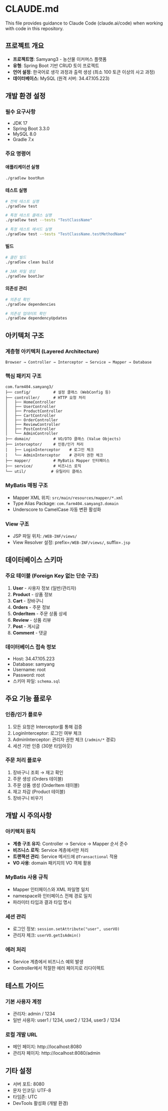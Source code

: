 # CLAUDE.md

This file provides guidance to Claude Code (claude.ai/code) when working with code in this repository.

## 프로젝트 개요
- **프로젝트명**: Samyang3 - 농산물 이커머스 플랫폼
- **유형**: Spring Boot 기반 CRUD 토이 프로젝트
- **언어 설정**: 한국어로 생각 과정과 출력 생성 (최소 100 토큰 이상의 사고 과정)
- **데이터베이스**: MySQL (원격 서버: 34.47.105.223)

## 개발 환경 설정

### 필수 요구사항
- JDK 17
- Spring Boot 3.3.0
- MySQL 8.0
- Gradle 7.x

### 주요 명령어

#### 애플리케이션 실행
```bash
./gradlew bootRun
```

#### 테스트 실행
```bash
# 전체 테스트 실행
./gradlew test

# 특정 테스트 클래스 실행
./gradlew test --tests "TestClassName"

# 특정 테스트 메서드 실행
./gradlew test --tests "TestClassName.testMethodName"
```

#### 빌드
```bash
# 클린 빌드
./gradlew clean build

# JAR 파일 생성
./gradlew bootJar
```

#### 의존성 관리
```bash
# 의존성 확인
./gradlew dependencies

# 의존성 업데이트 확인
./gradlew dependencyUpdates
```

## 아키텍처 구조

### 계층형 아키텍처 (Layered Architecture)
```
Browser → Controller → Interceptor → Service → Mapper → Database
```

### 핵심 패키지 구조
```
com.farm404.samyang3/
├── config/          # 설정 클래스 (WebConfig 등)
├── controller/      # HTTP 요청 처리
│   ├── HomeController
│   ├── UserController
│   ├── ProductController
│   ├── CartController
│   ├── OrderController
│   ├── ReviewController
│   ├── PostController
│   └── AdminController
├── domain/          # VO/DTO 클래스 (Value Objects)
├── interceptor/     # 인증/인가 처리
│   ├── LoginInterceptor    # 로그인 체크
│   └── AdminInterceptor    # 관리자 권한 체크
├── mapper/          # MyBatis Mapper 인터페이스
├── service/         # 비즈니스 로직
└── util/           # 유틸리티 클래스
```

### MyBatis 매핑 구조
- Mapper XML 위치: `src/main/resources/mapper/*.xml`
- Type Alias Package: `com.farm404.samyang3.domain`
- Underscore to CamelCase 자동 변환 활성화

### View 구조
- JSP 파일 위치: `/WEB-INF/views/`
- View Resolver 설정: prefix=`/WEB-INF/views/`, suffix=`.jsp`

## 데이터베이스 스키마

### 주요 테이블 (Foreign Key 없는 단순 구조)
1. **User** - 사용자 정보 (일반/관리자)
2. **Product** - 상품 정보
3. **Cart** - 장바구니
4. **Orders** - 주문 정보
5. **OrderItem** - 주문 상품 상세
6. **Review** - 상품 리뷰
7. **Post** - 게시글
8. **Comment** - 댓글

### 데이터베이스 접속 정보
- Host: 34.47.105.223
- Database: samyang
- Username: root
- Password: root
- 스키마 파일: `schema.sql`

## 주요 기능 플로우

### 인증/인가 플로우
1. 모든 요청은 Interceptor를 통해 검증
2. LoginInterceptor: 로그인 여부 체크
3. AdminInterceptor: 관리자 권한 체크 (`/admin/*` 경로)
4. 세션 기반 인증 (30분 타임아웃)

### 주문 처리 플로우
1. 장바구니 조회 → 재고 확인
2. 주문 생성 (Orders 테이블)
3. 주문 상품 생성 (OrderItem 테이블)
4. 재고 차감 (Product 테이블)
5. 장바구니 비우기

## 개발 시 주의사항

### 아키텍처 원칙
- **계층 구조 유지**: Controller → Service → Mapper 순서 준수
- **비즈니스 로직**: Service 계층에서만 처리
- **트랜잭션 관리**: Service 메서드에 `@Transactional` 적용
- **VO 사용**: domain 패키지의 VO 객체 활용

### MyBatis 사용 규칙
- Mapper 인터페이스와 XML 파일명 일치
- namespace와 인터페이스 전체 경로 일치
- 파라미터 타입과 결과 타입 명시

### 세션 관리
- 로그인 정보: `session.setAttribute("user", userVO)`
- 관리자 체크: `userVO.getIsAdmin()`

### 에러 처리
- Service 계층에서 비즈니스 예외 발생
- Controller에서 적절한 에러 페이지로 리다이렉트

## 테스트 가이드

### 기본 사용자 계정
- 관리자: admin / 1234
- 일반 사용자: user1 / 1234, user2 / 1234, user3 / 1234

### 로컬 개발 URL
- 메인 페이지: http://localhost:8080
- 관리자 페이지: http://localhost:8080/admin

## 기타 설정
- 서버 포트: 8080
- 문자 인코딩: UTF-8
- 타임존: UTC
- DevTools 활성화 (개발 환경)
